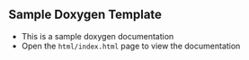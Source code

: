 ## Sample Doxygen Template

- This is a sample doxygen documentation
- Open the `html/index.html` page to view the documentation
